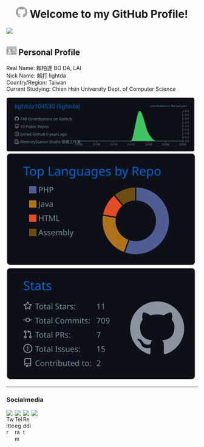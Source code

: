<!--
      **lightda104530/lightda104530** is a ✨ _special_ ✨ repository because its `README.md` (this file) appears on your GitHub profile.
      
      Here are some ideas to get you started:
      
      - 🔭 I’m currently working on ...
      - 🌱 I’m currently learning ...
      - 👯 I’m looking to collaborate on ...
      - 🤔 I’m looking for help with ...
      - 💬 Ask me about ...
      - 📫 How to reach me: ...
      - 😄 Pronouns: ...
      - ⚡ Fun fact: ...
-->

<h1 align=center><img width="30px" height="30px" src="https://github.com/GoneTone/GoneTone/blob/master/images/svg/github-brands.svg" /> Welcome to my GitHub Profile!</h1>
<a href="https://github.com/lightda104530"><img src="https://readme-typing-svg.herokuapp.com?duration=4700&width=600&lines=Hi!++I'm+lightda.;A+student+from+Taiwan+which+likes+to+code.;I+used+to+participate+some+development+of+projects."></a>
<br><!--
📖 Now Learning Java <code><img width="26px" margin-bottom= "200px" src="https://github.com/lightda104530/lightda104530/blob/master/svg/langs/java.svg"></code>, Javascript <code><img width="26px" src="https://github.com/lightda104530/lightda104530/blob/master/svg/langs/javascript.svg"></code>.
-->
<h2><img src="https://raw.githubusercontent.com/GoneTone/GoneTone/master/images/svg/profile/id-card-solid.svg" height="24px" alt="Profile"> Personal Profile</h2>

Real Name: 賴柏達 BO DA, LAI
<br>
Nick Name: 賴打 lightda
<br>
Country/Region: Taiwan
<br>
Current Studying: Chien Hsin University Dept. of Computer Science


![ProfileDetails](https://raw.githubusercontent.com/lightda104530/lightda104530/master/profile-summary-card-output/github_dark/0-profile-details.svg)
![TopLang](https://raw.githubusercontent.com/lightda104530/lightda104530/master/profile-summary-card-output/github_dark/1-repos-per-language.svg)　![Stats](https://raw.githubusercontent.com/lightda104530/lightda104530/master/profile-summary-card-output/github_dark/3-stats.svg)

<hr>


### Socialmedia
<a href="https://twitter.com/lightda104530">
  <img align="left" alt="Twitter" width="22px" src="https://github.com/lightda104530/lightda104530/blob/master/svg/social/twitter.svg" />
</a>
<a href="https://t.me/lightda">
  <img align="left" alt="Telegram" width="22px" src="https://github.com/lightda104530/lightda104530/blob/master/svg/social/telegram.svg" />
</a>
<a href="https://www.reddit.com/user/lightda104530">
  <img align="left" alt="Reddit" width="22px" src="https://github.com/lightda104530/lightda104530/blob/master/svg/social/reddit.svg" />
</a>
<a href="https://www.youtube.com/c/lightda">
  <img width="80px" src="https://img.shields.io/badge/-YouTube-ff0000?style=flat&logo=youtube&logoColor=fff" />
</a>

<!--
<img src="https://github-readme-stats.vercel.app/api?username=lightda104530&show_icons=true&title_color=fff&icon_color=79ff97&text_color=9f9f9f&bg_color=151515">
<img src="https://github-readme-stats.vercel.app/api/top-langs/?username=lightda104530&layout=compact">

***********************************

### <img width="20px" src="https://image.flaticon.com/icons/svg/971/971904.svg" /> Languages & Tools...
<p align="center">
<img width="90px" src="https://img.shields.io/badge/-HTML5-red?style=flat&logo=html5&logoColor=ffffff" /> <img width="76px" src="https://img.shields.io/badge/-JAVA-orange?style=flat&logo=java" /> <img width="118px" src="https://img.shields.io/badge/-JavaScript-yellow?style=flat&logo=javascript&logoColor=000" /> <img width="91px" src="https://img.shields.io/badge/-Python-blue?style=flat&logo=python&logoColor=fff" />
</p>
-->

<!--

       _____   _   _   _____       _____   _   _   ____   
      |_   _| | | | | |  ___|     |  ___| | \ | | |  _  \  
        | |   | |_| | | |___      | |___  |  \| | | | | | 
        | |   |  _  | |  ___|     |  ___| |     | | | | | 
        | |   | | | | | |___      | |___  | |\  | | |_| | 
        |_|   |_| |_| |_____|     |_____| |_| \_| |____ / 
      
-->
